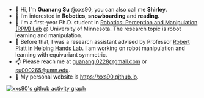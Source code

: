 - 👋 Hi, I’m **Guanang Su** @xxs90, you can also call me **Shirley**. 
- 👀 I’m interested in **Robotics**, **snowboarding** and **reading**.
- 🌱 I'm a first-year Ph.D. student in [Robotics: Perception and Manipulation (RPM) Lab](https://rpm-lab.github.io/) @ University of Minnesota. The research topic is robot learning and manipulation.
- 🌱 Before that, I was a research assistant advised by Professor [Robert Platt](https://www.khoury.northeastern.edu/people/robert-platt/) in [Helping Hands Lab](https://www2.ccs.neu.edu/research/helpinghands/). I am working on robot manipulation and learning with equivariant symmetric. 
- 📫 Please reach me at [guanang.0228@gmail.com](mailto:guanang.0228@gmail.com) or [su000265@umn.edu](mailto:su000265@umn.edu).
- 🔗 My personal website is https://xxs90.github.io.

[![xxs90's github activity graph](https://github-readme-activity-graph.cyclic.app/graph?username=xxs90&bg_color=E8F8F5&color=616A6B&line=85C1E9&point=3498DB)](https://github.com/ashutosh00710/github-readme-activity-graph)
